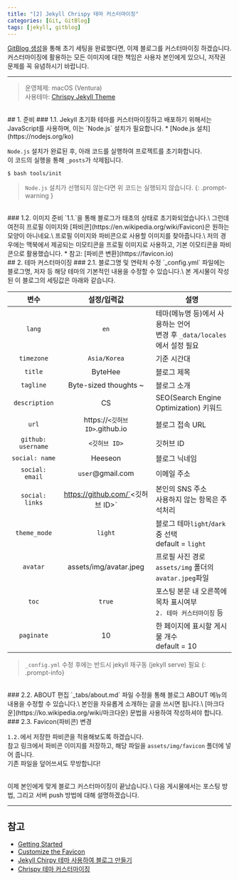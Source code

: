 ```yaml
---
title: "[2] Jekyll Chrispy 테마 커스터마이징"
categories: [Git, GitBlog]
tags: [jekyll, gitblog]
---
```


[GitBlog 생성](https://heeseons.github.io/posts/1_jekyll_setting/)을 통해 초기 세팅을 완료했다면, 이제 블로그를 커스터마이징 하겠습니다.\
커스터마이징에 활용하는 모든 이미지에 대한 책임은 사용자 본인에게 있으니, 저작권 문제를 꼭 유념하시기 바랍니다.

---
> 운영체제: macOS (Ventura)\
> 사용테마: [Chrispy Jekyll Theme](https://github.com/cotes2020/jekyll-theme-chirpy)


<br>
## 1. 준비
### 1.1. Jekyll 초기화
테마를 커스터마이징하고 배포하기 위해서는 JavaScript를 사용하며, 이는 `Node.js` 설치가 필요합니다.
* [Node.js 설치](https://nodejs.org/ko)

`Node.js` 설치가 완료된 후, 아래 코드를 실행하여 프로젝트를 초기화합니다.\
이 코드의 실행을 통해 `_posts`가 삭제됩니다.
```terminal
$ bash tools/init
```
> `Node.js` 설치가 선행되지 않는다면 위 코드는 실행되지 않습니다.
{: .prompt-warning }

<br>
### 1.2. 이미지 준비
`1.1.`을 통해 블로그가 태초의 상태로 초기화되었습니다.\
그런데 여전히 프로필 이미지와 [파비콘](https://en.wikipedia.org/wiki/Favicon)은 원하는 모양이 아니네요.\
프로필 이미지와 파비콘으로 사용할 이미지를 찾아줍니다.\
저의 경우에는 맥북에서 제공되는 미모티콘을 프로필 이미지로 사용하고, 기본 이모티콘을 파비콘으로 활용했습니다.
* 참고: [파비콘 변환](https://favicon.io)

<br>
## 2. 테마 커스터마이징
### 2.1. 블로그명 및 연락처 수정
`_config.yml` 파일에는 블로그명, 저자 등 해당 테마의 기본적인 내용을 수정할 수 있습니다.\
본 게시물이 작성된 이 블로그의 세팅값은 아래와 같습니다.

| 변수 | 설정/입력값 | 설명 |
|:---:|:---:|---|
| `lang` | `en` | 테마(메뉴명 등)에서 사용하는 언어<br>변경 후 `_data/locales`에서 설정 필요 |
| `timezone` | `Asia/Korea` | 기준 시간대 |
| `title` | ByteHee | 블로그 제목 |
| `tagline` | Byte-sized thoughts ~ | 블로그 소개 |
| `description` | CS | SEO(Search Engine Optimization) 키워드 |
| `url` | https://`<깃허브 ID>`.github.io | 블로그 접속 URL |
| `github: username` | `<깃허브 ID>` | 깃허브 ID |
| `social: name` | Heeseon | 블로그 닉네임 |
| `social: email` | `user`@gmail.com | 이메일 주소 |
| `social: links` | https://github.com/`<깃허브 ID>` | 본인의 SNS 주소<br>사용하지 않는 항목은 주석처리 |
| `theme_mode` | `light` | 블로그 테마`light`/`dark` 중 선택<br>default = `light` |
| `avatar` | assets/img/avatar.jpeg | 프로필 사진 경로<br>`assets/img` 폴더의 `avatar.jpeg`파일 |
| `toc` | `true` | 포스팅 본문 내 오른쪽에 목차 표시여부<br>`2. 테마 커스터마이징` 등 |
| `paginate` | 10 | 한 페이지에 표시할 게시물 개수<br>default = 10 |

> `_config.yml` 수정 후에는 반드시 jekyll 재구동 (jekyll serve) 필요
{: .prompt-info}

<br>
### 2.2. ABOUT 편집
`_tabs/about.md` 파일 수정을 통해 블로그 ABOUT 메뉴의 내용을 수정할 수 있습니다.\
본인을 자유롭게 소개하는 글을 쓰시면 됩니다.\
[마크다운](https://ko.wikipedia.org/wiki/마크다운) 문법을 사용하여 작성하셔야 합니다.

<br>
### 2.3. Favicon(파비콘) 변경

`1.2.`에서 저장한 파비콘을 적용해보도록 하겠습니다.\
참고 링크에서 파비콘 이미지를 저장하고, 해당 파일을 `assets/img/favicon` 폴더에 넣어 줍니다.\
기존 파일을 덮어쓰셔도 무방합니다!

<br>
이제 본인에게 맞게 블로그 커스터마이징이 끝났습니다.\
다음 게시물에서는 포스팅 방법, 그리고 서버 push 방법에 대해 설명하겠습니다.

<br>

---
## 참고
* [Getting Started](https://chirpy.cotes.page/posts/getting-started/)
* [Customize the Favicon](https://chirpy.cotes.page/posts/customize-the-favicon/)
* [Jekyll Chirpy 테마 사용하여 블로그 만들기](https://www.irgroup.org/posts/jekyll-chirpy/)
* [Chrispy 테마 커스터마이징](https://www.irgroup.org/posts/Chirpy-테마-커스터마이징/)
